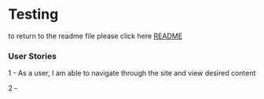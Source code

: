 # Testing 

to return to the readme file please click here [README](README.md)

### User Stories 

1 - As a user, I am able to navigate through the site and view desired content

2 - 